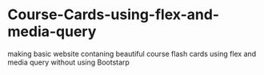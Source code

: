 # Course-Cards-using-flex-and-media-query
making basic website contaning beautiful course flash cards using flex and media query without using Bootstarp
